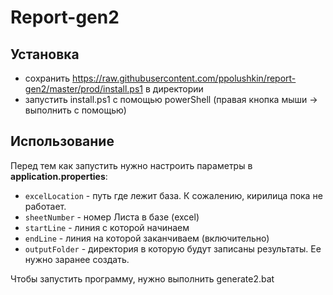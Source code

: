 # Report-gen2

## Установка
- сохранить https://raw.githubusercontent.com/ppolushkin/report-gen2/master/prod/install.ps1 в директории
- запустить install.ps1 с помощью powerShell (правая кнопка мыши -> выполнить с помощью)

## Использование

Перед тем как запустить нужно настроить параметры в **application.properties**:

- `excelLocation` - путь где лежит база. К сожалению, кирилица пока не работает.
- `sheetNumber` - номер Листа в базе (excel)
- `startLine` - линия с которой начинаем
- `endLine` - линия на которой заканчиваем (включительно)
- `outputFolder` - директория в которую будут записаны результаты. Ее нужно заранее создать.

Чтобы запустить программу, нужно выполнить generate2.bat